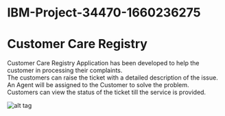 # IBM-Project-34470-1660236275
# Customer Care Registry
Customer Care Registry Application has been developed to help the customer in processing their complaints.  
The customers can raise the ticket with a detailed description of the issue.  
An Agent will be assigned to the Customer to solve the problem.  
Customers can view the status of the ticket till the service is provided.   

![alt tag](https://blog-assets.freshworks.com/freshdesk/wp-content/uploads/2020/01/16145317/video-blog-01-1024x410.png
)
